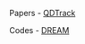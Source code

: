 Papers - 
[QDTrack](https://aflah02.github.io/IExplainStuff/QDTrack)

Codes - 
[DREAM](https://aflah02.github.io/IExplainStuff/DREAM-code)
